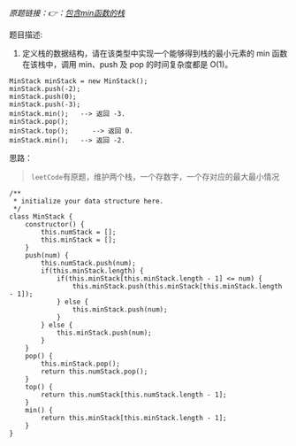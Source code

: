 *原题链接：👉：[包含min函数的栈](https://leetcode-cn.com/problems/bao-han-minhan-shu-de-zhan-lcof/)*

题目描述:

1. 定义栈的数据结构，请在该类型中实现一个能够得到栈的最小元素的 min 函数在该栈中，调用 min、push 及 pop 的时间复杂度都是 O(1)。

```
MinStack minStack = new MinStack();
minStack.push(-2);
minStack.push(0);
minStack.push(-3);
minStack.min();   --> 返回 -3.
minStack.pop();
minStack.top();      --> 返回 0.
minStack.min();   --> 返回 -2.
```

思路：
> `leetCode`有原题，维护两个栈，一个存数字，一个存对应的最大最小情况

```
/**
 * initialize your data structure here.
 */
class MinStack {
    constructor() {
        this.numStack = [];
        this.minStack = [];
    }
    push(num) {
        this.numStack.push(num);
        if(this.minStack.length) {
            if(this.minStack[this.minStack.length - 1] <= num) {
                this.minStack.push(this.minStack[this.minStack.length - 1]);
            } else {
                this.minStack.push(num);
            }
        } else {
            this.minStack.push(num);
        }
    }
    pop() {
        this.minStack.pop();
        return this.numStack.pop();
    }
    top() {
        return this.numStack[this.numStack.length - 1];
    }
    min() {
        return this.minStack[this.minStack.length - 1];
    }
}
```